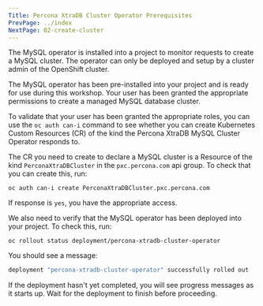 ```yaml
---
Title: Percona XtraDB Cluster Operator Prerequisites
PrevPage: ../index
NextPage: 02-create-cluster
---
```


The MySQL operator is installed into a project to monitor requests to create a MySQL cluster. The operator can only be deployed and setup by a cluster admin of the OpenShift cluster.

The MySQL operator has been pre-installed into your project and is ready for use during this workshop. Your user has been granted the appropriate permissions to create a managed MySQL database cluster.

To validate that your user has been granted the appropriate roles, you can use the `oc auth can-i` command to see whether you can create Kubernetes Custom Resources (CR) of the kind the Percona XtraDB MySQL Cluster Operator responds to.

The CR you need to create to declare a MySQL cluster is a Resource of the kind `PerconaXtraDBCluster` in the `pxc.percona.com` api group. To check that you can create this, run:

```execute
oc auth can-i create PerconaXtraDBCluster.pxc.percona.com
```

If response is `yes`, you have the appropriate access.

We also need to verify that the MySQL operator has been deployed into your project. To check this, run:

```execute-1
oc rollout status deployment/percona-xtradb-cluster-operator
```

You should see a message:

```sh
deployment "percona-xtradb-cluster-operator" successfully rolled out
```

If the deployment hasn't yet completed, you will see progress messages as it starts up. Wait for the deployment to finish before proceeding.
